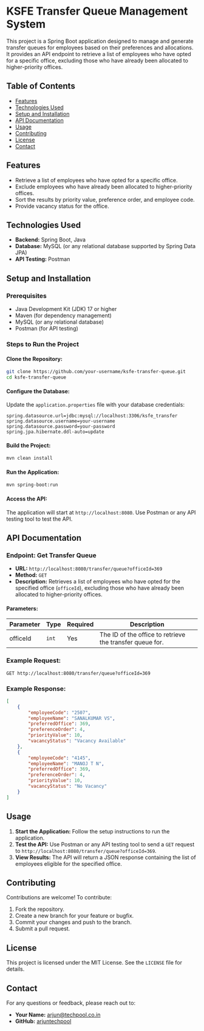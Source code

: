 # KSFE Transfer Queue Management System

This project is a Spring Boot application designed to manage and generate transfer queues for employees based on their preferences and allocations. It provides an API endpoint to retrieve a list of employees who have opted for a specific office, excluding those who have already been allocated to higher-priority offices.

## Table of Contents
- [Features](#features)
- [Technologies Used](#technologies-used)
- [Setup and Installation](#setup-and-installation)
- [API Documentation](#api-documentation)
- [Usage](#usage)
- [Contributing](#contributing)
- [License](#license)
- [Contact](#contact)

## Features
- Retrieve a list of employees who have opted for a specific office.
- Exclude employees who have already been allocated to higher-priority offices.
- Sort the results by priority value, preference order, and employee code.
- Provide vacancy status for the office.

## Technologies Used
- **Backend:** Spring Boot, Java
- **Database:** MySQL (or any relational database supported by Spring Data JPA)
- **API Testing:** Postman

## Setup and Installation

### Prerequisites
- Java Development Kit (JDK) 17 or higher
- Maven (for dependency management)
- MySQL (or any relational database)
- Postman (for API testing)

### Steps to Run the Project

#### Clone the Repository:
```bash
git clone https://github.com/your-username/ksfe-transfer-queue.git
cd ksfe-transfer-queue
```

#### Configure the Database:
Update the `application.properties` file with your database credentials:
```properties
spring.datasource.url=jdbc:mysql://localhost:3306/ksfe_transfer
spring.datasource.username=your-username
spring.datasource.password=your-password
spring.jpa.hibernate.ddl-auto=update
```

#### Build the Project:
```bash
mvn clean install
```

#### Run the Application:
```bash
mvn spring-boot:run
```

#### Access the API:
The application will start at `http://localhost:8080`.
Use Postman or any API testing tool to test the API.

## API Documentation

### Endpoint: Get Transfer Queue
- **URL:** `http://localhost:8080/transfer/queue?officeId=369`
- **Method:** `GET`
- **Description:** Retrieves a list of employees who have opted for the specified office (`officeId`), excluding those who have already been allocated to higher-priority offices.

#### Parameters:
| Parameter  | Type   | Required | Description                          |
|-----------|--------|----------|--------------------------------------|
| officeId  | `int`  | Yes      | The ID of the office to retrieve the transfer queue for. |

### Example Request:
```http
GET http://localhost:8080/transfer/queue?officeId=369
```

### Example Response:
```json
[
    {
        "employeeCode": "2507",
        "employeeName": "SANALKUMAR VS",
        "preferredOffice": 369,
        "preferenceOrder": 4,
        "priorityValue": 10,
        "vacancyStatus": "Vacancy Available"
    },
    {
        "employeeCode": "4145",
        "employeeName": "MANOJ T N",
        "preferredOffice": 369,
        "preferenceOrder": 4,
        "priorityValue": 10,
        "vacancyStatus": "No Vacancy"
    }
]
```

## Usage
1. **Start the Application:** Follow the setup instructions to run the application.
2. **Test the API:** Use Postman or any API testing tool to send a `GET` request to `http://localhost:8080/transfer/queue?officeId=369`.
3. **View Results:** The API will return a JSON response containing the list of employees eligible for the specified office.

## Contributing
Contributions are welcome! To contribute:
1. Fork the repository.
2. Create a new branch for your feature or bugfix.
3. Commit your changes and push to the branch.
4. Submit a pull request.

## License
This project is licensed under the MIT License. See the `LICENSE` file for details.

## Contact
For any questions or feedback, please reach out to:
- **Your Name:** arjun@techpool.co.in
- **GitHub:** [arjuntechpool](https://github.com/arjuntechpool)

